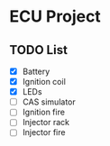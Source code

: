# ECU Project


## TODO List

- [x] Battery
- [x] Ignition coil
- [x] LEDs
- [ ] CAS simulator
- [ ] Ignition fire
- [ ] Injector rack
- [ ] Injector fire